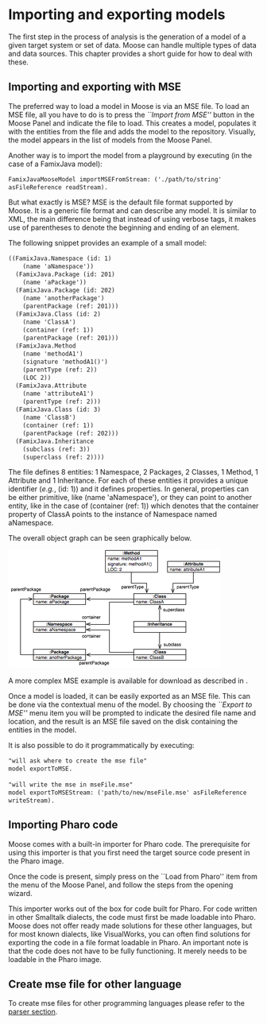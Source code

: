 # Importing and exporting models

The first step in the process of analysis is the generation of a model of a given target system or set of data.
Moose can handle multiple types of data and data sources.
This chapter provides a short guide for how to deal with these.

## Importing and exporting with MSE

The preferred way to load a model in Moose is via an MSE file.
To load an MSE file, all you have to do is to press the _``Import from MSE''_ button in the Moose Panel and indicate the file to load.
This creates a model, populates it with the entities from the file and adds the model to the repository.
Visually, the model appears in the list of models from the Moose Panel.

Another way is to import the model from a playground by executing (in the case of a FamixJava model):

```st
FamixJavaMooseModel importMSEFromStream: ('./path/to/string' asFileReference readStream).
```

But what exactly is MSE?
MSE is the default file format supported by Moose.
It is a generic file format and can describe any model.
It is similar to XML, the main difference being that instead of using verbose tags, it makes use of parentheses to denote the beginning and ending of an element.

The following snippet provides an example of a small model:

```mse
((FamixJava.Namespace (id: 1)
    (name 'aNamespace'))
  (FamixJava.Package (id: 201)
    (name 'aPackage'))
  (FamixJava.Package (id: 202)
    (name 'anotherPackage')
    (parentPackage (ref: 201)))
  (FamixJava.Class (id: 2)
    (name 'ClassA')
    (container (ref: 1))
    (parentPackage (ref: 201)))
  (FamixJava.Method
    (name 'methodA1')
    (signature 'methodA1()')
    (parentType (ref: 2))
    (LOC 2))
  (FamixJava.Attribute 
    (name 'attributeA1')
    (parentType (ref: 2)))
  (FamixJava.Class (id: 3)
    (name 'ClassB')
    (container (ref: 1))
    (parentPackage (ref: 202)))
  (FamixJava.Inheritance
    (subclass (ref: 3))
    (superclass (ref: 2))))
```

The file defines 8 entities: 1 Namespace, 2 Packages, 2 Classes, 1 Method, 1 Attribute and 1 Inheritance.
For each of these entities it provides a unique identifier (_e.g._, (id: 1)) and it defines properties.
In general, properties can be either primitive, like (name 'aNamespace'), or they can point to another entity, like in the case of (container (ref: 1)) which denotes that the container property of ClassA points to the instance of Namespace named aNamespace.

The overall object graph can be seen graphically below.

![MSE example](./mse-graph.png)

A more complex MSE example is available for download as described in .

Once a model is loaded, it can be easily exported as an MSE file.
This can be done via the contextual menu of the model.
By choosing the _``Export to MSE''_ menu item you will be prompted to indicate the desired file name and location, and the result is an MSE file saved on the disk containing the entities in the model.

It is also possible to do it programmatically by executing: 

```st
"will ask where to create the mse file"
model exportToMSE.

"will write the mse in mseFile.mse"
model exportToMSEStream: ('path/to/new/mseFile.mse' asFileReference writeStream).
```

## Importing Pharo code

Moose comes with a built-in importer for Pharo code. The prerequisite for using this importer is that you first need the target source code present in the Pharo image.

Once the code is present, simply press on the ``Load from Pharo'' item from the menu of the Moose Panel, and follow the steps from the opening wizard.

This importer works out of the box for code built for Pharo.
For code written in other Smalltalk dialects, the code must first be made loadable into Pharo.
Moose does not offer ready made solutions for these other languages, but for most known dialects, like VisualWorks, you can often find solutions for exporting the code in a file format loadable in Pharo.
An important note is that the code does not have to be fully functioning.
It merely needs to be loadable in the Pharo image.

## Create mse file for other language

To create mse files for other programming languages please refer to the [parser section](./../README.md#Parser).
